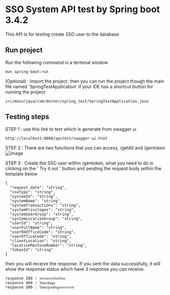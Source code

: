 # SSO System API test by Spring boot 3.4.2
This API is for testing create SSO user to the database
## Run project
Run the following command in a terminal window
```
mvn spring-boot:run
```
(Optional) : Import the project, then you can run the project though the main file named 'SpringTestApplication' if your IDE has a shortcut button for running the project
```
src/main/java/com/dornor/spring_test/SpringTestApplication.java
```

## Testing steps
STEP 1 : use this link to test which is generate from swagger ui
```
http://localhost:8080/apitest/swagger-ui.html
```
STEP 2 : There are two functions that you can access, /getAll and /gentoken
![image](https://github.com/user-attachments/assets/715f5071-8964-4d66-9f4f-84e61856f1cc)

STEP 3 : Create the SSO user within /gentoken, what you need to do is clicking on the ' Try it out ' button and sending the request body within the template below
```
{
  "request_date": "string",
  "ssoType": "string",
  "systemId": "string",
  "systemName": "string",
  "systemTransactions": "string",
  "systemPrivileges": "string",
  "systemUserGroup": "string",
  "systemLocationGroup": "string",
  "userId": "string",
  "userFullName": "string",
  "userRdOfficeCode": "string",
  "userOfficeCode": "string",
  "clientLocation": "string",
  "locationMachineNumber": "string",
  "tokenId": "string"
}
```
then you will receive the response.
If you sent the data successfully, it will show the response status which have 3 response you can receive.
```
response 200 : ทำรายการเรียบร้อย
response 404 : ไม่พบข้อมูล
response 500 : ไม่พบฐานข้อมูลทำรายการ
```

